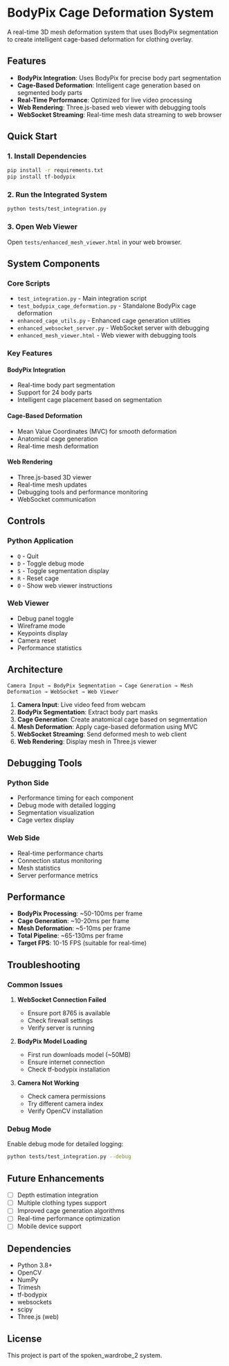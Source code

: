 # BodyPix Cage Deformation System

A real-time 3D mesh deformation system that uses BodyPix segmentation to create intelligent cage-based deformation for clothing overlay.

## Features

- **BodyPix Integration**: Uses BodyPix for precise body part segmentation
- **Cage-Based Deformation**: Intelligent cage generation based on segmented body parts
- **Real-Time Performance**: Optimized for live video processing
- **Web Rendering**: Three.js-based web viewer with debugging tools
- **WebSocket Streaming**: Real-time mesh data streaming to web browser

## Quick Start

### 1. Install Dependencies

```bash
pip install -r requirements.txt
pip install tf-bodypix
```

### 2. Run the Integrated System

```bash
python tests/test_integration.py
```

### 3. Open Web Viewer

Open `tests/enhanced_mesh_viewer.html` in your web browser.

## System Components

### Core Scripts

- `test_integration.py` - Main integration script
- `test_bodypix_cage_deformation.py` - Standalone BodyPix cage deformation
- `enhanced_cage_utils.py` - Enhanced cage generation utilities
- `enhanced_websocket_server.py` - WebSocket server with debugging
- `enhanced_mesh_viewer.html` - Web viewer with debugging tools

### Key Features

#### BodyPix Integration

- Real-time body part segmentation
- Support for 24 body parts
- Intelligent cage placement based on segmentation

#### Cage-Based Deformation

- Mean Value Coordinates (MVC) for smooth deformation
- Anatomical cage generation
- Real-time mesh deformation

#### Web Rendering

- Three.js-based 3D viewer
- Real-time mesh updates
- Debugging tools and performance monitoring
- WebSocket communication

## Controls

### Python Application

- `Q` - Quit
- `D` - Toggle debug mode
- `S` - Toggle segmentation display
- `R` - Reset cage
- `O` - Show web viewer instructions

### Web Viewer

- Debug panel toggle
- Wireframe mode
- Keypoints display
- Camera reset
- Performance statistics

## Architecture

```
Camera Input → BodyPix Segmentation → Cage Generation → Mesh Deformation → WebSocket → Web Viewer
```

1. **Camera Input**: Live video feed from webcam
2. **BodyPix Segmentation**: Extract body part masks
3. **Cage Generation**: Create anatomical cage based on segmentation
4. **Mesh Deformation**: Apply cage-based deformation using MVC
5. **WebSocket Streaming**: Send deformed mesh to web client
6. **Web Rendering**: Display mesh in Three.js viewer

## Debugging Tools

### Python Side

- Performance timing for each component
- Debug mode with detailed logging
- Segmentation visualization
- Cage vertex display

### Web Side

- Real-time performance charts
- Connection status monitoring
- Mesh statistics
- Server performance metrics

## Performance

- **BodyPix Processing**: ~50-100ms per frame
- **Cage Generation**: ~10-20ms per frame
- **Mesh Deformation**: ~5-10ms per frame
- **Total Pipeline**: ~65-130ms per frame
- **Target FPS**: 10-15 FPS (suitable for real-time)

## Troubleshooting

### Common Issues

1. **WebSocket Connection Failed**

   - Ensure port 8765 is available
   - Check firewall settings
   - Verify server is running

2. **BodyPix Model Loading**

   - First run downloads model (~50MB)
   - Ensure internet connection
   - Check tf-bodypix installation

3. **Camera Not Working**
   - Check camera permissions
   - Try different camera index
   - Verify OpenCV installation

### Debug Mode

Enable debug mode for detailed logging:

```bash
python tests/test_integration.py --debug
```

## Future Enhancements

- [ ] Depth estimation integration
- [ ] Multiple clothing types support
- [ ] Improved cage generation algorithms
- [ ] Real-time performance optimization
- [ ] Mobile device support

## Dependencies

- Python 3.8+
- OpenCV
- NumPy
- Trimesh
- tf-bodypix
- websockets
- scipy
- Three.js (web)

## License

This project is part of the spoken_wardrobe_2 system.
